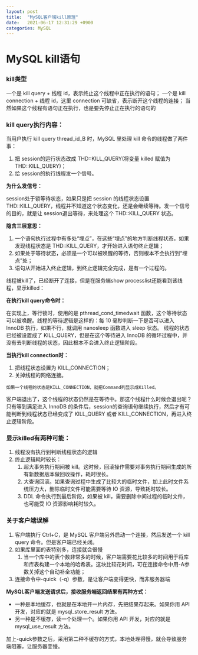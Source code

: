 ```yaml
---
layout: post
title:  "MySQL客户端kill原理"
date:   2021-06-17 12:31:29 +0900
categories: MySQL
---
```


# MySQL kill语句
### kill类型

一个是 kill query + 线程 id，表示终止这个线程中正在执行的语句；
一个是 kill connection + 线程 id，这里 connection 可缺省，表示断开这个线程的连接；
当然如果这个线程有语句正在执行，也是要先停止正在执行的语句的

### kill query执行内容：

当用户执行 kill query thread_id_B 时，MySQL 里处理 kill 命令的线程做了两件事：
1. 把 session的运行状态改成 THD::KILL_QUERY(将变量 killed 赋值为 THD::KILL_QUERY)；
2. 给 session的执行线程发一个信号。

**为什么发信号：**

session处于锁等待状态，如果只是把 session 的线程状态设置 THD::KILL_QUERY，线程并不知道这个状态变化，还是会继续等待。发一个信号的目的，就是让 session退出等待，来处理这个 THD::KILL_QUERY 状态。

**隐含三层意思：**

1. 一个语句执行过程中有多处“埋点”，在这些“埋点”的地方判断线程状态，如果发现线程状态是 THD::KILL_QUERY，才开始进入语句终止逻辑；
2. 如果处于等待状态，必须是一个可以被唤醒的等待，否则根本不会执行到“埋点”处；
3. 语句从开始进入终止逻辑，到终止逻辑完全完成，是有一个过程的。

线程被kill了，已经断开了连接，但是在服务端show processlist还能看到该线程，显示killed：

**在执行kill query命令时：**

在实现上，等行锁时，使用的是 pthread_cond_timedwait 函数，这个等待状态可以被唤醒。线程的等待逻辑是这样的：每 10 毫秒判断一下是否可以进入 InnoDB 执行，如果不行，就调用 nanosleep 函数进入 sleep 状态。
线程的状态已经被设置成了 KILL_QUERY，但是在这个等待进入 InnoDB 的循环过程中，并没有去判断线程的状态，因此根本不会进入终止逻辑阶段。

**当执行kill connection时：**

1. 把线程状态设置为 KILL_CONNECTION；
2. 关掉线程的网络连接。

```
如果一个线程的状态是KILL_CONNECTION，就把Command列显示成Killed。
```
客户端退出了，这个线程的状态仍然是在等待中。那这个线程什么时候会退出呢？
只有等到满足进入 InnoDB 的条件后，session的查询语句继续执行，然后才有可能判断到线程状态已经变成了 KILL_QUERY 或者 KILL_CONNECTION，再进入终止逻辑阶段。

### 显示killed有两种可能：

1. 线程没有执行到判断线程状态的逻辑
2. 终止逻辑耗时较长：
    1. 超大事务执行期间被 kill。这时候，回滚操作需要对事务执行期间生成的所有新数据版本做回收操作，耗时很长。
    2. 大查询回滚。如果查询过程中生成了比较大的临时文件，加上此时文件系统压力大，删除临时文件可能需要等待 IO 资源，导致耗时较长。
    3. DDL 命令执行到最后阶段，如果被 kill，需要删除中间过程的临时文件，也可能受 IO 资源影响耗时较久。

### 关于客户端误解

1. 客户端执行 Ctrl+C，是 MySQL 客户端另外启动一个连接，然后发送一个 kill query 命令。但是客户端已经关闭。
2. 如果库里面的表特别多，连接就会很慢
    1. 当一个库中的表个数非常多的时候，客户端需要花比较多的时间用于将库和库表构建一个本地的哈希表。这块比较花时间，可在连接命令中用-A参数关掉这个自动补全功能；
3. 连接命令中-quick（-q）参数，是让客户端变得更快，而非服务器端

**MySQL客户端发送请求后，接收服务端返回结果有两种方式：**

* 一种是本地缓存，也就是在本地开一片内存，先把结果存起来。如果你用 API 开发，对应的就是 mysql_store_result 方法。
* 另一种是不缓存，读一个处理一个。如果你用 API 开发，对应的就是 mysql_use_result 方法。

加上-quick参数之后，采用第二种不缓存的方式，本地处理得慢，就会导致服务端阻塞，让服务器变慢。